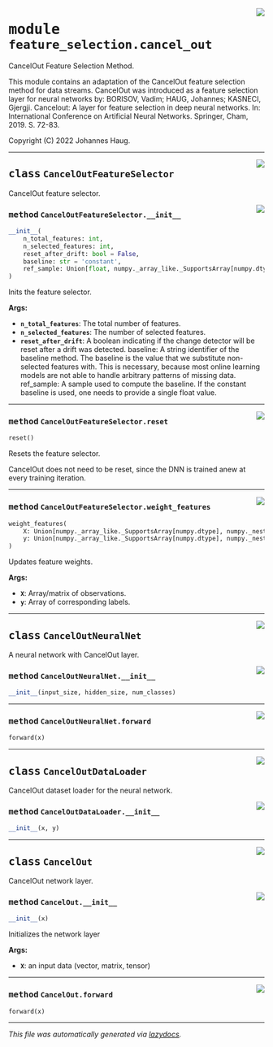 <!-- markdownlint-disable -->

<a href="https://github.com/haugjo/float/tree/main/float/feature_selection/cancel_out.py#L0"><img align="right" style="float:right;" src="https://img.shields.io/badge/-source-cccccc?style=flat-square"></a>

# <kbd>module</kbd> `feature_selection.cancel_out`
CancelOut Feature Selection Method. 

This module contains an adaptation of the CancelOut feature selection method for data streams. CancelOut was introduced as a feature selection layer for neural networks by: BORISOV, Vadim; HAUG, Johannes; KASNECI, Gjergji. Cancelout: A layer for feature selection in deep neural networks. In: International Conference on Artificial Neural Networks. Springer, Cham, 2019. S. 72-83. 

Copyright (C) 2022 Johannes Haug. 



---

<a href="https://github.com/haugjo/float/tree/main/float/feature_selection/cancel_out.py#L20"><img align="right" style="float:right;" src="https://img.shields.io/badge/-source-cccccc?style=flat-square"></a>

## <kbd>class</kbd> `CancelOutFeatureSelector`
CancelOut feature selector. 

<a href="https://github.com/haugjo/float/tree/main/float/feature_selection/cancel_out.py#L22"><img align="right" style="float:right;" src="https://img.shields.io/badge/-source-cccccc?style=flat-square"></a>

### <kbd>method</kbd> `CancelOutFeatureSelector.__init__`

```python
__init__(
    n_total_features: int,
    n_selected_features: int,
    reset_after_drift: bool = False,
    baseline: str = 'constant',
    ref_sample: Union[float, numpy._array_like._SupportsArray[numpy.dtype], numpy._nested_sequence._NestedSequence[numpy._array_like._SupportsArray[numpy.dtype]], bool, int, complex, str, bytes, numpy._nested_sequence._NestedSequence[Union[bool, int, float, complex, str, bytes]]] = 0
)
```

Inits the feature selector. 



**Args:**
 
 - <b>`n_total_features`</b>:  The total number of features. 
 - <b>`n_selected_features`</b>:  The number of selected features. 
 - <b>`reset_after_drift`</b>:  A boolean indicating if the change detector will be reset after a drift was detected. baseline:  A string identifier of the baseline method. The baseline is the value that we substitute non-selected  features with. This is necessary, because most online learning models are not able to handle arbitrary  patterns of missing data. ref_sample:  A sample used to compute the baseline. If the constant baseline is used, one needs to provide a single  float value. 




---

<a href="https://github.com/haugjo/float/tree/main/float/feature_selection/cancel_out.py#L59"><img align="right" style="float:right;" src="https://img.shields.io/badge/-source-cccccc?style=flat-square"></a>

### <kbd>method</kbd> `CancelOutFeatureSelector.reset`

```python
reset()
```

Resets the feature selector. 

CancelOut does not need to be reset, since the DNN is trained anew at every training iteration. 

---

<a href="https://github.com/haugjo/float/tree/main/float/feature_selection/cancel_out.py#L49"><img align="right" style="float:right;" src="https://img.shields.io/badge/-source-cccccc?style=flat-square"></a>

### <kbd>method</kbd> `CancelOutFeatureSelector.weight_features`

```python
weight_features(
    X: Union[numpy._array_like._SupportsArray[numpy.dtype], numpy._nested_sequence._NestedSequence[numpy._array_like._SupportsArray[numpy.dtype]], bool, int, float, complex, str, bytes, numpy._nested_sequence._NestedSequence[Union[bool, int, float, complex, str, bytes]]],
    y: Union[numpy._array_like._SupportsArray[numpy.dtype], numpy._nested_sequence._NestedSequence[numpy._array_like._SupportsArray[numpy.dtype]], bool, int, float, complex, str, bytes, numpy._nested_sequence._NestedSequence[Union[bool, int, float, complex, str, bytes]]]
)
```

Updates feature weights. 



**Args:**
 
 - <b>`X`</b>:  Array/matrix of observations. 
 - <b>`y`</b>:  Array of corresponding labels. 


---

<a href="https://github.com/haugjo/float/tree/main/float/feature_selection/cancel_out.py#L117"><img align="right" style="float:right;" src="https://img.shields.io/badge/-source-cccccc?style=flat-square"></a>

## <kbd>class</kbd> `CancelOutNeuralNet`
A neural network with CancelOut layer. 

<a href="https://github.com/haugjo/float/tree/main/float/feature_selection/cancel_out.py#L119"><img align="right" style="float:right;" src="https://img.shields.io/badge/-source-cccccc?style=flat-square"></a>

### <kbd>method</kbd> `CancelOutNeuralNet.__init__`

```python
__init__(input_size, hidden_size, num_classes)
```








---

<a href="https://github.com/haugjo/float/tree/main/float/feature_selection/cancel_out.py#L127"><img align="right" style="float:right;" src="https://img.shields.io/badge/-source-cccccc?style=flat-square"></a>

### <kbd>method</kbd> `CancelOutNeuralNet.forward`

```python
forward(x)
```






---

<a href="https://github.com/haugjo/float/tree/main/float/feature_selection/cancel_out.py#L137"><img align="right" style="float:right;" src="https://img.shields.io/badge/-source-cccccc?style=flat-square"></a>

## <kbd>class</kbd> `CancelOutDataLoader`
CancelOut dataset loader for the neural network. 

<a href="https://github.com/haugjo/float/tree/main/float/feature_selection/cancel_out.py#L139"><img align="right" style="float:right;" src="https://img.shields.io/badge/-source-cccccc?style=flat-square"></a>

### <kbd>method</kbd> `CancelOutDataLoader.__init__`

```python
__init__(x, y)
```









---

<a href="https://github.com/haugjo/float/tree/main/float/feature_selection/cancel_out.py#L150"><img align="right" style="float:right;" src="https://img.shields.io/badge/-source-cccccc?style=flat-square"></a>

## <kbd>class</kbd> `CancelOut`
CancelOut network layer. 

<a href="https://github.com/haugjo/float/tree/main/float/feature_selection/cancel_out.py#L152"><img align="right" style="float:right;" src="https://img.shields.io/badge/-source-cccccc?style=flat-square"></a>

### <kbd>method</kbd> `CancelOut.__init__`

```python
__init__(x)
```

Initializes the network layer 



**Args:**
 
 - <b>`X`</b>:  an input data (vector, matrix, tensor) 




---

<a href="https://github.com/haugjo/float/tree/main/float/feature_selection/cancel_out.py#L161"><img align="right" style="float:right;" src="https://img.shields.io/badge/-source-cccccc?style=flat-square"></a>

### <kbd>method</kbd> `CancelOut.forward`

```python
forward(x)
```








---

_This file was automatically generated via [lazydocs](https://github.com/ml-tooling/lazydocs)._
